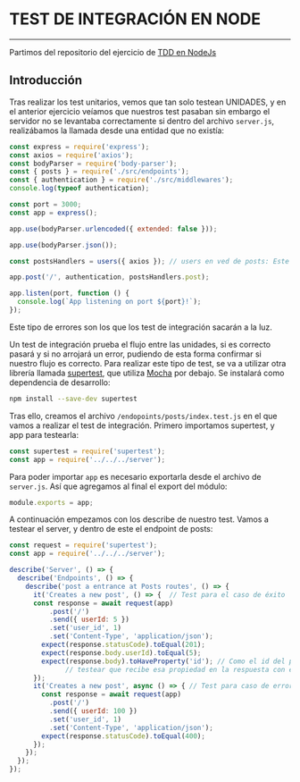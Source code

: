 # TEST DE INTEGRACIÓN EN NODE

---

Partimos del repositorio del ejercicio de [TDD en NodeJs](https://github.com/ElenaMLopez/TDD_node_example)

## Introducción

Tras realizar los test unitarios, vemos que tan solo testean UNIDADES, y en el anterior ejercicio veíamos que nuestros test pasaban sin embargo el servidor no se levantaba correctamente si dentro del archivo `server.js`, realizábamos la llamada desde una entidad que no existía:

```js
const express = require('express');
const axios = require('axios');
const bodyParser = require('body-parser');
const { posts } = require('./src/endpoints');
const { authentication } = require('./src/middlewares');
console.log(typeof authentication);

const port = 3000;
const app = express();

app.use(bodyParser.urlencoded({ extended: false }));

app.use(bodyParser.json());

const postsHandlers = users({ axios }); // users en ved de posts: Este error no lo tiene localizado nuestros test unitarios

app.post('/', authentication, postsHandlers.post);

app.listen(port, function () {
  console.log(`App listening on port ${port}!`);
});
```

Este tipo de errores son los que los test de integración sacarán a la luz.

Un test de integración prueba el flujo entre las unidades, si es correcto pasará y si no arrojará un error, pudiendo de esta forma confirmar si nuestro flujo es correcto. Para realizar este tipo de test, se va a utilizar otra librería llamada [supertest](https://www.npmjs.com/package/supertest), que utiliza [Mocha](https://mochajs.org/) por debajo. Se instalará como dependencia de desarrollo:

```bash
npm install --save-dev supertest
```

Tras ello, creamos el archivo `/endopoints/posts/index.test.js` en el que vamos a realizar el test de integración. Primero importamos supertest, y app para testearla:

```js
const supertest = require('supertest');
const app = require('../../../server');
```

Para poder importar `app` es necesario exportarla desde el archivo de `server.js`. Así que agregamos al final el export del módulo:

```js
module.exports = app;
```

A continuación empezamos con los describe de nuestro test. Vamos a testear el server, y dentro de este el endpoint de posts:

```js
const request = require('supertest');
const app = require('../../../server');

describe('Server', () => {
  describe('Endpoints', () => {
    describe('post a entrance at Posts routes', () => {
      it('Creates a new post', () => {  // Test para el caso de éxito
      const response = await request(app)
          .post('/')
          .send({ userId: 5 })
          .set('user_id', 1)
          .set('Content-Type', 'application/json');
        expect(response.statusCode).toEqual(201);
        expect(response.body.userId).toEqual(5);
        expect(response.body).toHaveProperty('id'); // Como el id del post va a ser variable, podemos
              // testear que recibe esa propiedad en la respuesta con este método en ved de su valor
      });
      it('Creates a new post', async () => { // Test para caso de error
        const response = await request(app)
          .post('/')
          .send({ userId: 100 })
          .set('user_id', 1)
          .set('Content-Type', 'application/json');
        expect(response.statusCode).toEqual(400);
      });
    });
  });
});
```
